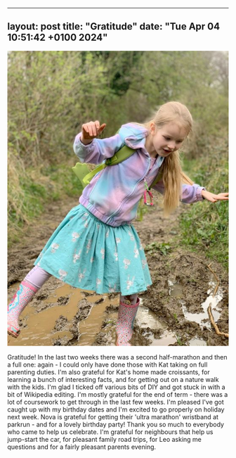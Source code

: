 
---
layout: post
title: "Gratitude"
date: "Tue Apr 04 10:51:42 +0100 2024"
---

![Nova balancing in mud](/assets/images/novainmud.png)

Gratitude!
In the last two weeks there was a second half-marathon and then a full one: again - I could only have done those with Kat taking on full parenting duties.  I'm also grateful for Kat's home made croissants, for learning a bunch of interesting facts, and for getting out on a nature walk with the kids.  I'm glad I ticked off various bits of DIY and got stuck in with a bit of Wikipedia editing.  I'm mostly grateful for the end of term - there was a lot of coursework to get through in the last few weeks. I'm pleased I've got caught up with my birthday dates and I'm excited to go properly on holiday next week.    Nova is grateful for getting their 'ultra marathon' wristband at parkrun - and for a lovely birthday party!  Thank you so much to everybody who came to help us celebrate. 
I'm grateful for neighbours that help us jump-start the car, for pleasant family road trips, for Leo asking me questions and for a fairly pleasant parents evening.


